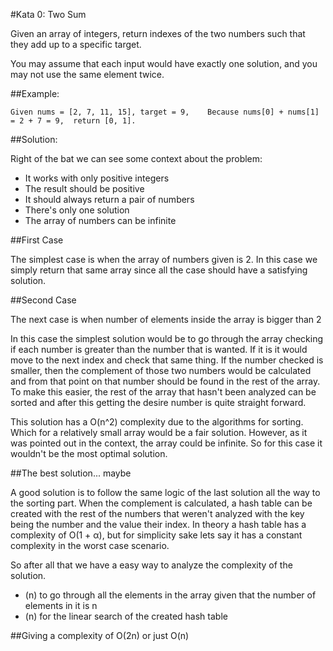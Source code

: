 #Kata 0: Two Sum

Given an array of integers, return indexes of the two numbers such that they add up to a specific target.

You may assume that each input would have exactly one solution, and you may not use the same element twice.

##Example:

```
Given nums = [2, 7, 11, 15], target = 9,    Because nums[0] + nums[1] = 2 + 7 = 9,  return [0, 1].  
```

##Solution:

Right of the bat we can see some context about the problem:

* It works with only positive integers
* The result should be positive
* It should always return a pair of numbers
* There's only one solution
* The array of numbers can be infinite

##First Case

The simplest case is when the array of numbers given is 2. In this case we simply return that same array since all the case should have a satisfying solution.

##Second Case

The next case is when number of elements inside the array is bigger than 2

In this case the simplest solution would be to go through the array checking if each number is greater than the number that is wanted. If it is it would move to the next index and check that same thing. If the number checked is smaller, then the complement of those two numbers would be calculated and from that point on that number should be found in the rest of the array. To make this easier, the rest of the array that hasn't been analyzed can be sorted and after this getting the desire number is quite straight forward.

This solution has a O(n^2) complexity due to the algorithms for sorting. Which for a relatively small array would be a fair solution. However, as it was pointed out in the context, the array could be infinite. So for this case it wouldn't be the most optimal solution.

##The best solution... maybe

A good solution is to follow the same logic of the last solution all the way to the sorting part. When the complement is calculated, a hash table can be created with the rest of the numbers that weren't analyzed with the key being the number and the value their index. In theory a hash table has a complexity of O(1 + α), but for simplicity sake lets say it has a constant complexity in the worst case scenario.

So after all that we have a easy way to analyze the complexity of the solution.

* (n) to go through all the elements in the array given that the number of elements in it is n
* (n) for the linear search of the created hash table

##Giving a complexity of O(2n) or just O(n)
